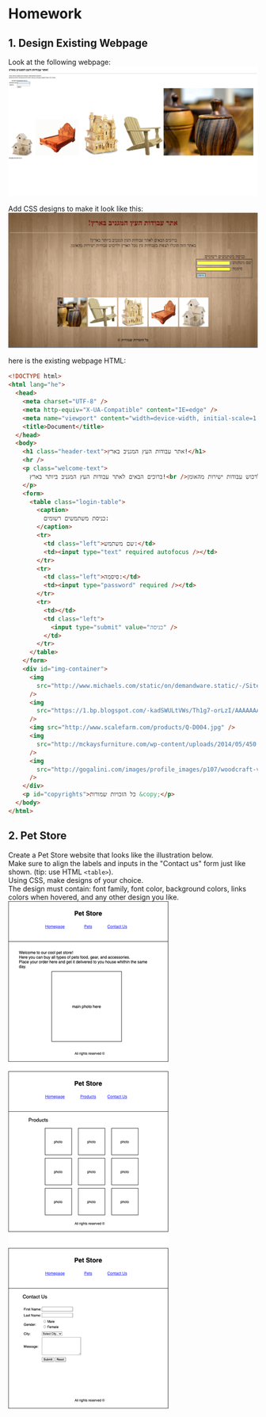 # Homework

## 1. Design Existing Webpage

Look at the following webpage:  
 ![Exsiting](existing.png)

Add CSS designs to make it look like this:  
 ![Designed](designed.png)

here is the existing webpage HTML:

```html
<!DOCTYPE html>
<html lang="he">
  <head>
    <meta charset="UTF-8" />
    <meta http-equiv="X-UA-Compatible" content="IE=edge" />
    <meta name="viewport" content="width=device-width, initial-scale=1.0" />
    <title>Document</title>
  </head>
  <body>
    <h1 class="header-text">אתר עבודות העץ המגניב בארץ!</h1>
    <hr />
    <p class="welcome-text">
      ברוכים הבאים לאתר עבודות העץ המגניב ביותר בארץ!<br />באתר הזה תוכלו לצפות בעבודות עץ מכל הארץ ולרכוש עבודות ישירות מהאומן.
    </p>
    <form>
      <table class="login-table">
        <caption>
          כניסת משתמשים רשומים:
        </caption>
        <tr>
          <td class="left">שם משתמש:</td>
          <td><input type="text" required autofocus /></td>
        </tr>
        <tr>
          <td class="left">סיסמה:</td>
          <td><input type="password" required /></td>
        </tr>
        <tr>
          <td></td>
          <td class="left">
            <input type="submit" value="כניסה" />                
          </td>
        </tr>
      </table>
    </form>
    <div id="img-container">
      <img
        src="http://www.michaels.com/static/on/demandware.static/-/Sites-MichaelsUS-Library/default/dw28372b33/images/categories/CT-WC-031017-cat-01.jpg"
      />
      <img
        src="https://1.bp.blogspot.com/-kadSWULtVWs/Th1g7-orLzI/AAAAAAAACPA/kE1sOOsab9E/s1600/solid+wood+furnitures.+%25281%2529.jpg"
      />
      <img src="http://www.scalefarm.com/products/Q-D004.jpg" />
      <img
        src="http://mckaysfurniture.com/wp-content/uploads/2014/05/450.jpg"
      />
      <img
        src="http://gogalini.com/images/profile_images/p107/woodcraft-voskakis_p107_55d849b932f80.jpg"
      />
    </div>
    <p id="copyrights">כל הזכויות שמורות &copy;</p>
  </body>
</html>
```

## 2. Pet Store

Create a Pet Store website that looks like the illustration below.  
Make sure to align the labels and inputs in the "Contact us" form just like shown. (tip: use HTML `<table>`).  
Using CSS, make designs of your choice.  
The design must contain: font family, font color, background colors, links colors when hovered, and any other design you like.  
 ![Pat Store](pet-store.png)

